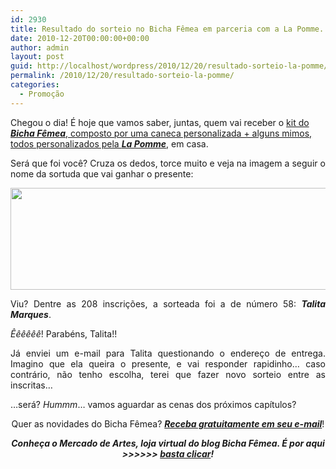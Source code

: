 ```yaml
---
id: 2930
title: Resultado do sorteio no Bicha Fêmea em parceria com a La Pomme.
date: 2010-12-20T00:00:00+00:00
author: admin
layout: post
guid: http://localhost/wordpress/2010/12/20/resultado-sorteio-la-pomme/
permalink: /2010/12/20/resultado-sorteio-la-pomme/
categories:
  - Promoção
---
```

Chegou o dia! É hoje que vamos saber, juntas, quem vai receber o [kit do **_Bicha Fêmea_**, composto por uma caneca personalizada + alguns mimos, todos personalizados pela **_La Pomme_**](http://www.trololodemulher.com.br/2010/12/06/caneca-la-pomme/), em casa.

<p style="text-align: justify;">
  Será que foi você? Cruza os dedos, torce muito e veja na imagem a seguir o nome da sortuda que vai ganhar o presente:
</p>

<!--more-->

<p style="text-align: center;">
  <a href="http://www.trololodemulher.com.br/blog/wp-content/uploads/2010/12/Resultado-Sorteio-La-Pomme.jpg"></a><a href="http://www.trololodemulher.com.br/blog/wp-content/uploads/2010/12/Resultado-do-Sorteio-La-Pomme.jpg"><img class="alignnone size-full wp-image-5672" title="Resultado do Sorteio La Pomme" src="http://www.trololodemulher.com.br/blog/wp-content/uploads/2010/12/Resultado-do-Sorteio-La-Pomme.jpg" alt="" width="600" height="163" /></a><a href="http://www.trololodemulher.com.br/blog/wp-content/uploads/2010/12/Resultado-Sorteio-La-Pomme.jpg"></a>
</p>

<p style="text-align: justify;">
  Viu? Dentre as 208 inscrições, a sorteada foi a de número 58: <strong><em>Talita Marques</em></strong>.
</p>

<p style="text-align: justify;">
  <em>Êêêêêê</em>! Parabéns, Talita!!
</p>

<p style="text-align: justify;">
  Já enviei um e-mail para Talita questionando o endereço de entrega. Imagino que ela queira o presente, e vai responder rapidinho… caso contrário, não tenho escolha, terei que fazer novo sorteio entre as inscritas…
</p>

<p style="text-align: justify;">
  …será? <em>Hummm</em>… vamos aguardar as cenas dos próximos capítulos?
</p>

<p style="text-align: center;">
  Quer as novidades do Bicha Fêmea? <strong><em><a href="http://feedburner.google.com/fb/a/mailverify?uri=blogbichafemea&loc=pt_BR">Receba gratuitamente em seu e-mail</a></em></strong>!
</p>

<p style="text-align: center;">
  <strong><em>Conheça o Mercado de Artes, loja virtual do blog Bicha Fêmea. É por aqui >>>>>> </em><a href="http://www.trololodemulher.com.br/loja/"><em>basta clicar</em></a><em>!</em></strong>
</p>